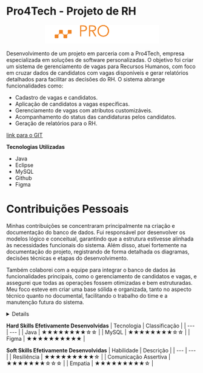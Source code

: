 # Pro4Tech - Projeto de RH
<div align="center"> 
<img width="300px" title="pro4tech" src="https://github.com/OsReservas/Project-RH/raw/main/doc/image/logo-sliders.svg"/>
</div>

Desenvolvimento de um projeto em parceria com a Pro4Tech, empresa especializada em soluções de software personalizadas. O objetivo foi criar um sistema de gerenciamento de vagas para Recursos Humanos, com foco em cruzar dados de candidatos com vagas disponíveis e gerar relatórios detalhados para facilitar as decisões do RH. O sistema abrange funcionalidades como:
- Cadastro de vagas e candidatos.
- Aplicação de candidatos a vagas específicas.
- Gerenciamento de vagas com atributos customizáveis.
- Acompanhamento do status das candidaturas pelos candidatos.
- Geração de relatórios para o RH.

[link para o GIT](https://github.com/OsReservas/Project-RH) <br />

**Tecnologias Utilizadas**
- Java <br />
- Eclipse <br />
- MySQL <br />
- Github <br />
- Figma <br />

# Contribuições Pessoais
Minhas contribuições se concentraram principalmente na criação e documentação do banco de dados. Fui responsável por desenvolver os modelos lógico e conceitual, garantindo que a estrutura estivesse alinhada às necessidades funcionais do sistema. Além disso, atuei fortemente na documentação do projeto, registrando de forma detalhada os diagramas, decisões técnicas e etapas do desenvolvimento.

Também colaborei com a equipe para integrar o banco de dados às funcionalidades principais, como o gerenciamento de candidatos e vagas, e assegurei que todas as operações fossem otimizadas e bem estruturadas. Meu foco esteve em criar uma base sólida e organizada, tanto no aspecto técnico quanto no documental, facilitando o trabalho do time e a manutenção futura do sistema.  <br />

<details>

![doc-banco](assets/image.png)
![doc-banco](assets/image-1.png)

```
create database bancotech;
CREATE TABLE login(
id int not null auto_increment primary key,
email varchar(50) unique, 
senha varchar(50),
acesso varchar(20)
);
CREATE TABLE vaga(
id int not null auto_increment primary key,
titulo    varchar (50),
cargo     varchar(50),
formacao  varchar(40),
periodo   varchar (20),
regime    varchar(15),
descricao varchar (500),
salario   decimal(7,2)
);
```
```
DROP TABLE IF EXISTS `aplicado`;
/*!40101 SET @saved_cs_client     = @@character_set_client */;
/*!50503 SET character_set_client = utf8mb4 */;
CREATE TABLE `aplicado` (
  `idaplicado` int NOT NULL AUTO_INCREMENT,
  `dia` timestamp NULL DEFAULT CURRENT_TIMESTAMP,
  `idcandidato` int DEFAULT NULL,
  `idvaga` int DEFAULT NULL,
  `titulovaga` varchar(50) DEFAULT NULL,
  PRIMARY KEY (`idaplicado`),
  KEY `idcandidato` (`idcandidato`),
  KEY `idvaga` (`idvaga`),
  CONSTRAINT `aplicado_ibfk_1` FOREIGN KEY (`idcandidato`) REFERENCES `candidato` (`idcandidato`),
  CONSTRAINT `aplicado_ibfk_2` FOREIGN KEY (`idvaga`) REFERENCES `vaga` (`id`)
) ENGINE=InnoDB DEFAULT CHARSET=utf8mb4 COLLATE=utf8mb4_0900_ai_ci;
/*!40101 SET character_set_client = @saved_cs_client */;
```
```
CREATE TABLE `candidato` (
  `idcandidato` int NOT NULL AUTO_INCREMENT,
  `nascimento` varchar(20) DEFAULT NULL,
  `nacionalidade` varchar(20) DEFAULT NULL,
  `sexo` varchar(15) DEFAULT NULL,
  `raca` varchar(15) DEFAULT NULL,
  `linkedin` varchar(50) DEFAULT NULL,
  `telefone` varchar(15) DEFAULT NULL,
  `celular` varchar(15) DEFAULT NULL,
  `cep` varchar(10) DEFAULT NULL,
  `logadouro` varchar(10) DEFAULT NULL,
  `endereco` varchar(50) DEFAULT NULL,
  `numero` varchar(30) DEFAULT NULL,
  `cidade` varchar(50) DEFAULT NULL,
  `complemento` varchar(30) DEFAULT NULL,
  `idusuario` int DEFAULT NULL,
  PRIMARY KEY (`idcandidato`),
  UNIQUE KEY `celular` (`celular`),
  KEY `idusuario` (`idusuario`),
  CONSTRAINT `candidato_ibfk_1` FOREIGN KEY (`idusuario`) REFERENCES `usuario` (`id`)
)
```

</details>


**Hard Skills Efetivamente Desenvolvidas**
| Tecnologia | Classificação |
| --- | --- |
| Java | ★★★★★★★★☆☆ |
| MySQL | ★★★★★★★★☆☆ |
| Figma | ★★★★★★★★★★ |

**Soft Skills Efetivamente Desenvolvidas**
| Habilidade | Descrição |
| --- | --- |
| Resiliência | ★★★★★★★★★☆ |
| Comunicação Assertiva | ★★★★★★★☆☆☆ |
| Empatia | ★★★★★★★★★☆ |
